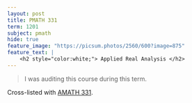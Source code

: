 ```yaml
---
layout: post
title: PMATH 331
term: 1201
subject: pmath
hide: true
feature_image: "https://picsum.photos/2560/600?image=875"
feature_text: |
    <h2 style="color:white;"> Applied Real Analysis </h2>
---
```

> I was auditing this course during this term.

Cross-listed with [AMATH 331](/20-01/AMATH331/).
